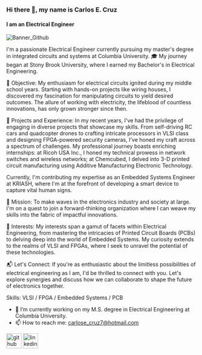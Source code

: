 ### Hi there 👋, my name is Carlos E. Cruz
#### I am an Electrical Engineer
![Banner_Github](https://github.com/Carlos-E-Cruz-7/Carlos-E-Cruz-7/assets/109989193/ec7c87c7-3829-480b-9300-58a5685d7271)


I'm a passionate Electrical Engineer currently pursuing my master's degree in integrated circuits and systems at Columbia University. 🎓 My journey began at Stony Brook University, where I earned my Bachelor's in Electrical Engineering.

🎯 Objective:
My enthusiasm for electrical circuits ignited during my middle school years. Starting with hands-on projects like wiring houses, I discovered my fascination for manipulating circuits to yield desired outcomes. The allure of working with electricity, the lifeblood of countless innovations, has only grown stronger since then.

🔌 Projects and Experience:
In my recent years, I've had the privilege of engaging in diverse projects that showcase my skills. From self-driving RC cars and quadcopter drones to crafting intricate processors in VLSI class and designing FPGA-powered security cameras, I've honed my craft across a spectrum of challenges. My professional journey boasts enriching internships: at Ricoh USA Inc., I honed my technical prowess in network switches and wireless networks; at Chemcubed, I delved into 3-D printed circuit manufacturing using Additive Manufacturing Electronic Technology. 

Currently, I'm contributing my expertise as an Embedded Systems Engineer at KRIASH, where I'm at the forefront of developing a smart device to capture vital human signs.

🚀 Mission:
To make waves in the electronics industry and society at large. I'm on a quest to join a forward-thinking organization where I can weave my skills into the fabric of impactful innovations.

🌟 Interests:
My interests span a gamut of facets within Electrical Engineering, from mastering the intricacies of Printed Circuit Boards (PCBs) to delving deep into the world of Embedded Systems. My curiosity extends to the realms of VLSI and FPGAs, where I seek to unravel the potential of these technologies.

📬 Let's Connect:
If you're as enthusiastic about the limitless possibilities of electrical engineering as I am, I'd be thrilled to connect with you. Let's explore synergies and discuss how we can collaborate to shape the future of electronics together.

Skills: VLSI / FPGA / Embedded Systems / PCB 

- 🔭 I’m currently working on my M.S. degree in Electrical Engineering at Columbia University.
- 📫 How to reach me: carlose_cruz7@hotmail.com 


[<img src='https://cdn.jsdelivr.net/npm/simple-icons@3.0.1/icons/github.svg' alt='github' height='40'>](https://github.com/Carlos-E-Cruz-7)  [<img src='https://cdn.jsdelivr.net/npm/simple-icons@3.0.1/icons/linkedin.svg' alt='linkedin' height='40'>](https://www.linkedin.com/in/carlos-e-cruz-ee/)  

